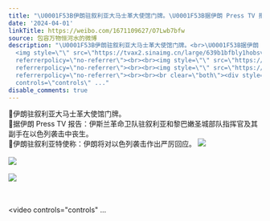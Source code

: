 ```yaml
---
title: "\U0001F53B伊朗驻叙利亚大马士革大使馆门牌。\U0001F53B据伊朗 Press TV 报告：伊斯兰革命卫队驻叙利亚和黎巴嫩圣城部队指挥官及其副手在以色列袭击中丧生。\U0001F53B伊朗驻叙利亚..."
date: '2024-04-01'
linkTitle: https://weibo.com/1671109627/O7Lwb7bfw
source: 包容万物恒河水的微博
description: "\U0001F53B伊朗驻叙利亚大马士革大使馆门牌。<br>\U0001F53B据伊朗 Press TV 报告：伊斯兰革命卫队驻叙利亚和黎巴嫩圣城部队指挥官及其副手在以色列袭击中丧生。<br>\U0001F53B伊朗驻叙利亚特使称：伊朗将对以色列袭击作出严厉回应。
  <img style=\"\" src=\"https://tvax2.sinaimg.cn/large/639b1bfbly1hobsvq5vjzj20zk0qowv6.jpg\"
  referrerpolicy=\"no-referrer\"><br><br><img style=\"\" src=\"https://tvax2.sinaimg.cn/large/639b1bfbly1hobsx4ey7wj20c00th12t.jpg\"
  referrerpolicy=\"no-referrer\"><br><br><img style=\"\" src=\"https://tvax3.sinaimg.cn/large/639b1bfbly1hobsxqii53j20bd0bj0wj.jpg\"
  referrerpolicy=\"no-referrer\"><br><br><br clear=\"both\"><div style=\"clear: both\"></div><video
  controls=\"controls\" ..."
disable_comments: true
---
```

🔻伊朗驻叙利亚大马士革大使馆门牌。<br>🔻据伊朗 Press TV 报告：伊斯兰革命卫队驻叙利亚和黎巴嫩圣城部队指挥官及其副手在以色列袭击中丧生。<br>🔻伊朗驻叙利亚特使称：伊朗将对以色列袭击作出严厉回应。 <img style="" src="https://tvax2.sinaimg.cn/large/639b1bfbly1hobsvq5vjzj20zk0qowv6.jpg" referrerpolicy="no-referrer"><br><br><img style="" src="https://tvax2.sinaimg.cn/large/639b1bfbly1hobsx4ey7wj20c00th12t.jpg" referrerpolicy="no-referrer"><br><br><img style="" src="https://tvax3.sinaimg.cn/large/639b1bfbly1hobsxqii53j20bd0bj0wj.jpg" referrerpolicy="no-referrer"><br><br><br clear="both"><div style="clear: both"></div><video controls="controls" ...